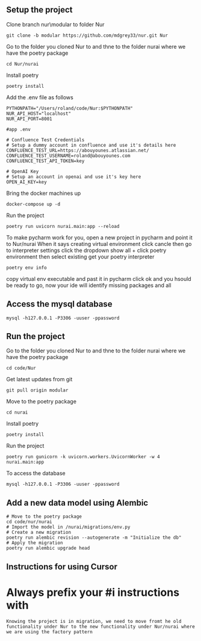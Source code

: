 
## Setup the project

Clone branch nur\modular to folder Nur
```warp-runnable-command
git clone -b modular https://github.com/mdgrey33/nur.git Nur
```
Go to the folder you cloned Nur to and thne to the folder nurai where we have the poetry package
```warp-runnable-command
cd Nur/nurai
```
Install poetry
```warp-runnable-command
poetry install
```
Add the \.env file as follows
```text
PYTHONPATH="/Users/roland/code/Nur:$PYTHONPATH"
NUR_API_HOST="localhost"
NUR_API_PORT=8001

#app .env

# Confluence Test Credentials
# Setup a dummy account in confluence and use it's details here
CONFLUENCE_TEST_URL=https://abouyounes.atlassian.net/
CONFLUENCE_TEST_USERNAME=roland@abouyounes.com
CONFLUENCE_TEST_API_TOKEN=key

# OpenAI Key
# Setup an account in openai and use it's key here
OPEN_AI_KEY=key
```
Bring the docker machines up
```warp-runnable-command
docker-compose up -d
```

Run the project

```warp-runnable-command
poetry run uvicorn nurai.main:app --reload
```
To make pycharm work for you\, open a new project in pycharm and point it to  Nur\/nurai
When it says creating virtual environment click cancle
then go to interpreter settings
click the dropdown
show all
\+
click poetry environment then select existing
get your poetry interpreter

```warp-runnable-command
poetry env info
```
copy virtual env executable and past it in pycharm
click ok and you hsould be ready to go\, now your ide will identify missing packages and all

## Access the mysql database

```warp-runnable-command
mysql -h127.0.0.1 -P3306 -uuser -ppassword
```

## Run the project

Go to the folder you cloned Nur to and thne to the folder nurai where we have the poetry package
```warp-runnable-command
cd code/Nur
```
Get latest updates from git
```warp-runnable-command
git pull origin modular
```
Move to the poetry package
```warp-runnable-command
cd nurai
```
Install poetry
```warp-runnable-command
poetry install
```
Run the project
```warp-runnable-command
poetry run gunicorn -k uvicorn.workers.UvicornWorker -w 4 nurai.main:app
```
To access the database
```warp-runnable-command
mysql -h127.0.0.1 -P3306 -uuser -ppassword
```

## Add a new data model using Alembic


```warp-runnable-command
# Move to the poetry package
cd code/nur/nurai
# Import the model in /nurai/migrations/env.py
# Create a new migration
poetry run alembic revision --autogenerate -m "Initialize the db"
# Apply the migration
poetry run alembic upgrade head
```

## Instructions for using Cursor

# Always prefix your #i instructions with 

```
Knowing the project is in migration, we need to move fromt he old functionality under Nur to the new functionality under Nur/nurai where we are using the factory pattern
```
